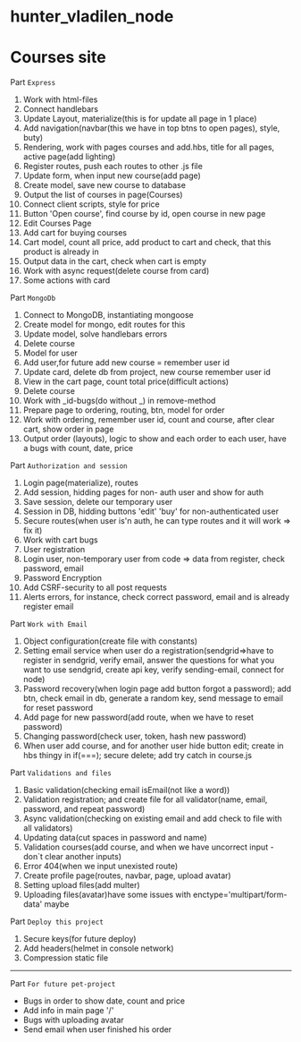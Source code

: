 # hunter_vladilen_node

# Courses site

Part `Express`

1.  Work with html-files
2.  Connect handlebars
3.  Update Layout, materialize(this is for update all page in 1 place)
4.  Add navigation(navbar(this we have in top btns to open pages), style, buty)
5.  Rendering, work with pages courses and add.hbs, title for all pages, active page(add lighting)
6.  Register routes, push each routes to other .js file
7.  Update form, when input new course(add page)
8.  Create model, save new course to database
9.  Output the list of courses in page(Courses)
10. Connect client scripts, style for price
11. Button 'Open course', find course by id, open course in new page
12. Edit Courses Page
13. Add cart for buying courses
14. Cart model, count all price, add product to cart and check, that this product is already in
15. Output data in the cart, check when cart is empty
16. Work with async request(delete course from card)
17. Some actions with card

Part `MongoDb`

1. Connect to MongoDB, instantiating mongoose
2. Create model for mongo, edit routes for this
3. Update model, solve handlebars errors
4. Delete course
5. Model for user
6. Add user,for future add new course = remember user id
7. Update card, delete db from project, new course remember user id
8. View in the cart page, count total price(difficult actions)
9. Delete course
10. Work with _id-bugs(do without _) in remove-method
11. Prepare page to ordering, routing, btn, model for order
12. Work with ordering, remember user id, count and course, after clear cart, show order in page
13. Output order (layouts), logic to show and each order to each user, have a bugs with count, date, price

Part `Authorization and session`

1. Login page(materialize), routes
2. Add session, hidding pages for non- auth user and show for auth
3. Save session, delete our temporary user
4. Session in DB, hidding buttons 'edit' 'buy' for non-authenticated user
5. Secure routes(when user is'n auth, he can type routes and it will work => fix it)
6. Work with cart bugs
7. User registration
8. Login user, non-temporary user from code => data from register, check password, email
9. Password Encryption
10. Add CSRF-security to all post requests
11. Alerts errors, for instance, check correct password, email and is already register email

Part `Work with Email`

1. Object configuration(create file with constants)
2. Setting email service when user do a registration(sendgrid=>have to register in sendgrid, verify email, answer the questions for what you want to use sendgrid, create api key, verify sending-email, connect for node)
3. Password recovery(when login page add button forgot a password); add btn, check email in db, generate a random key, send message to email for reset password
4. Add page for new password(add route, when we have to reset password)
5. Changing password(check user, token, hash new password)
6. When user add course, and for another user hide button edit; create in hbs thingy in if(===); secure delete; add try catch in course.js

Part `Validations and files`

1. Basic validation(checking email isEmail(not like a word))
2. Validation registration; and create file for all validator(name, email, password, and repeat password)
3. Async validation(checking on existing email and add check to file with all validators)
4. Updating data(cut spaces in password and name)
5. Validation courses(add course, and when we have uncorrect input - don`t clear another inputs)
6. Error 404(when we input unexisted route)
7. Create profile page(routes, navbar, page, upload avatar)
8. Setting upload files(add multer)
9. Uploading files(avatar)have some issues with enctype='multipart/form-data' maybe

Part `Deploy this project`

1. Secure keys(for future deploy)
2. Add headers(helmet in console network)
3. Compression static file

---

Part `For future pet-project`

- Bugs in order to show date, count and price
- Add info in main page '/'
- Bugs with uploading avatar
- Send email when user finished his order
